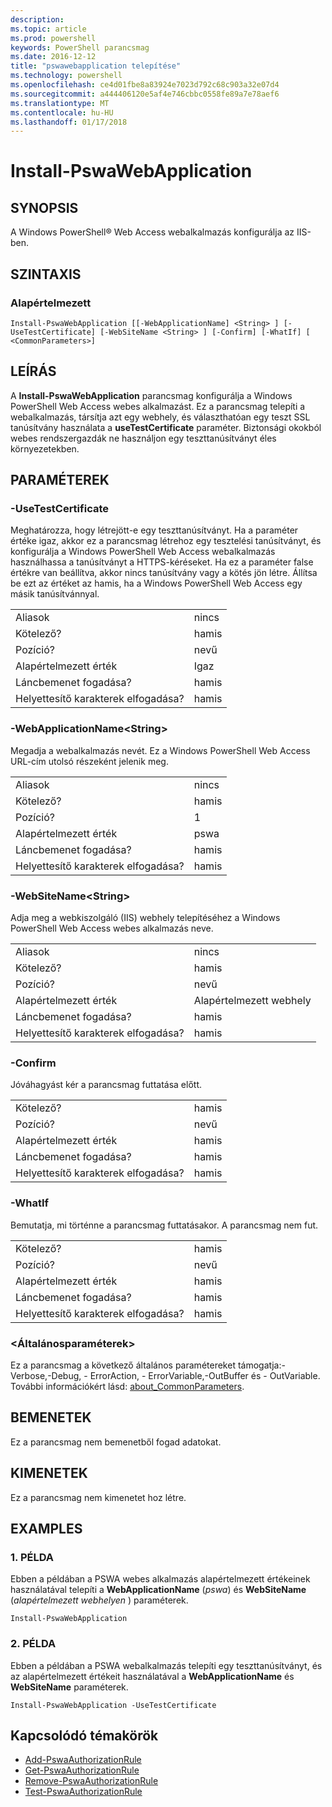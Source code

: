 ```yaml
---
description: 
ms.topic: article
ms.prod: powershell
keywords: PowerShell parancsmag
ms.date: 2016-12-12
title: "pswawebapplication telepítése"
ms.technology: powershell
ms.openlocfilehash: ce4d01fbe8a83924e7023d792c68c903a32e07d4
ms.sourcegitcommit: a444406120e5af4e746cbbc0558fe89a7e78aef6
ms.translationtype: MT
ms.contentlocale: hu-HU
ms.lasthandoff: 01/17/2018
---
```

# <a name="install-pswawebapplication"></a>Install-PswaWebApplication

## <a name="synopsis"></a>SYNOPSIS

A Windows PowerShell® Web Access webalkalmazás konfigurálja az IIS-ben.

## <a name="syntax"></a>SZINTAXIS

### <a name="default"></a>Alapértelmezett
```
Install-PswaWebApplication [[-WebApplicationName] <String> ] [-UseTestCertificate] [-WebSiteName <String> ] [-Confirm] [-WhatIf] [ <CommonParameters>]
```

## <a name="description"></a>LEÍRÁS

A **Install-PswaWebApplication** parancsmag konfigurálja a Windows PowerShell Web Access webes alkalmazást. Ez a parancsmag telepíti a webalkalmazás, társítja azt egy webhely, és választhatóan egy teszt SSL tanúsítvány használata a **useTestCertificate** paraméter. Biztonsági okokból webes rendszergazdák ne használjon egy teszttanúsítványt éles környezetekben.

## <a name="parameters"></a>PARAMÉTEREK

### <a name="-usetestcertificate"></a>-UseTestCertificate

Meghatározza, hogy létrejött-e egy teszttanúsítványt. Ha a paraméter értéke igaz, akkor ez a parancsmag létrehoz egy tesztelési tanúsítványt, és konfigurálja a Windows PowerShell Web Access webalkalmazás használhassa a tanúsítványt a HTTPS-kéréseket. Ha ez a paraméter false értékre van beállítva, akkor nincs tanúsítvány vagy a kötés jön létre. Állítsa be ezt az értéket az hamis, ha a Windows PowerShell Web Access egy másik tanúsítvánnyal.

|||  
|-|-|
| Aliasok                              | nincs                                 |
| Kötelező?                            | hamis                                |
| Pozíció?                            | nevű                                |
| Alapértelmezett érték                        | Igaz                                 |
| Láncbemenet fogadása?               | hamis                                |
| Helyettesítő karakterek elfogadása?          | hamis                                |

### <a name="-webapplicationnameltstringgt"></a>-WebApplicationName&lt;String&gt;

Megadja a webalkalmazás nevét. Ez a Windows PowerShell Web Access URL-cím utolsó részeként jelenik meg.

|||  
|-|-|
| Aliasok                              | nincs                                 |
| Kötelező?                            | hamis                                |
| Pozíció?                            | 1                                    |
| Alapértelmezett érték                        | pswa                                 |
| Láncbemenet fogadása?               | hamis                                |
| Helyettesítő karakterek elfogadása?          | hamis                                |

### <a name="-websitenameltstringgt"></a>-WebSiteName&lt;String&gt;

Adja meg a webkiszolgáló (IIS) webhely telepítéséhez a Windows PowerShell Web Access webes alkalmazás neve.

|||  
|-|-|
| Aliasok                              | nincs                                 |
| Kötelező?                            | hamis                                |
| Pozíció?                            | nevű                                |
| Alapértelmezett érték                        | Alapértelmezett webhely                     |
| Láncbemenet fogadása?               | hamis                                |
| Helyettesítő karakterek elfogadása?          | hamis                                |

### <a name="-confirm"></a>-Confirm

Jóváhagyást kér a parancsmag futtatása előtt.

|||  
|-|-|
| Kötelező?                            | hamis                                |
| Pozíció?                            | nevű                                |
| Alapértelmezett érték                        | hamis                                |
| Láncbemenet fogadása?               | hamis                                |
| Helyettesítő karakterek elfogadása?          | hamis                                |

### <a name="-whatif"></a>-WhatIf

Bemutatja, mi történne a parancsmag futtatásakor.
A parancsmag nem fut.

|||  
|-|-|
| Kötelező?                            | hamis                                |
| Pozíció?                            | nevű                                |
| Alapértelmezett érték                        | hamis                                |
| Láncbemenet fogadása?               | hamis                                |
| Helyettesítő karakterek elfogadása?          | hamis                                |

### <a name="ltcommonparametersgt"></a>&lt;Általánosparaméterek&gt;

Ez a parancsmag a következő általános paramétereket támogatja:-Verbose,-Debug, - ErrorAction, - ErrorVariable,-OutBuffer és - OutVariable.
További információkért lásd: [about_CommonParameters](http://go.microsoft.com/fwlink/p/?LinkID=113216).

## <a name="inputs"></a>BEMENETEK

Ez a parancsmag nem bemenetből fogad adatokat.

## <a name="outputs"></a>KIMENETEK

Ez a parancsmag nem kimenetet hoz létre.

## <a name="examples"></a>EXAMPLES

### <a name="example-1"></a>1. PÉLDA

Ebben a példában a PSWA webes alkalmazás alapértelmezett értékeinek használatával telepíti a **WebApplicationName** (*pswa*) és **WebSiteName** (*alapértelmezett webhelyen* ) paraméterek.

```
Install-PswaWebApplication
```

### <a name="example-2"></a>2. PÉLDA

Ebben a példában a PSWA webalkalmazás telepíti egy teszttanúsítványt, és az alapértelmezett értékeit használatával a **WebApplicationName** és **WebSiteName** paraméterek.

```
Install-PswaWebApplication -UseTestCertificate
```

## <a name="related-topics"></a>Kapcsolódó témakörök

- [Add-PswaAuthorizationRule](add-pswaauthorizationrule.md)
- [Get-PswaAuthorizationRule](get-pswaauthorizationrule.md)
- [Remove-PswaAuthorizationRule](remove-pswaauthorizationrule.md)
- [Test-PswaAuthorizationRule](test-pswaauthorizationrule.md)
